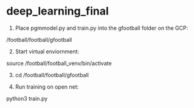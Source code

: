 # deep_learning_final

1) Place pgmmodel.py and train.py into the gfootball folder on the GCP:

/football/football/gfootball

2) Start virtual enviornment:

source /football/football_venv/bin/activate

3) cd /football/football/gfootball

4) Run training on open net:

python3 train.py
